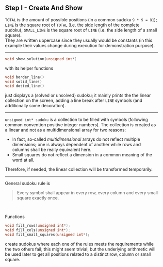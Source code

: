 ## Step I - Create And Show

`TOTAL` is the amount of possible positions (in a common sudoku `9 * 9 = 81`);
`LINE` is the square root of `TOTAL` (i.e. the side length of the complete sudoku);
`SMALL_LINE` is the square root of `LINE` (i.e. the side length of a small square).  
They are written uppercase since they usually would be constants
(in this example their values change during execution for demonstration purpose).

---

```c
void show_solution(unsigned int*)
```

with its helper functions

```c
void border_line()
void solid_line()
void dotted_line()
```

just displays a (solved or unsolved) sudoku;
it mainly prints the the linear collection on the screen,
adding a line break after `LINE` symbols
(and additionally some decoration).

---

`unsigned int* sudoku` is a collection to be filled
with symbols (following common convention positive integer numbers).
The collection is created as a linear
and not as a multidimensional array for two reasons:
- In fact, so-called *multidimensional* arrays do not reflect
multiple dimensions; one is always dependent of another
while rows and columns shall be really equivalent here.
- Small squares do not reflect a dimension in a common
meaning of the word at all.

Therefore, if needed, the linear collection will be
transformed temporarily.

---

General sudoku rule is
> Every symbol shall appear in every row, every column
and every small square exactly once.

&nbsp;

Functions

```c
void fill_rows(unsigned int*);
void fill_cols(unsigned int*);
void fill_small_squares(unsigned int*);
```

create sudokus where each one of the rules meets the requirements
while the two others fail;
this might seem trivial, but the underlying arithmetic
will be used later to get all positions
related to a distinct row, column or small square.
